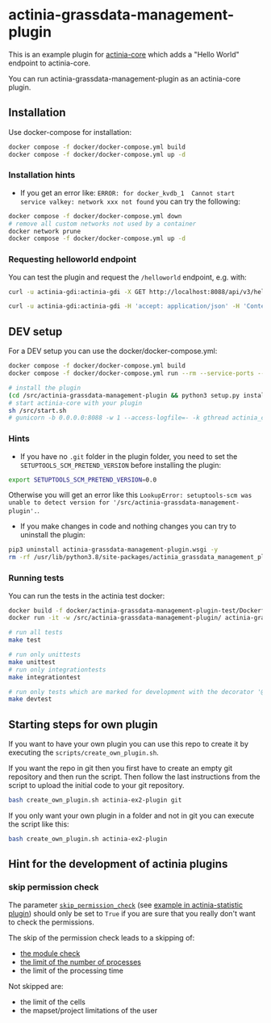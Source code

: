 # actinia-grassdata-management-plugin

This is an example plugin for [actinia-core](https://github.com/mundialis/actinia_core) which adds a "Hello World" endpoint to actinia-core.

You can run actinia-grassdata-management-plugin as an actinia-core plugin.

## Installation
Use docker-compose for installation:
```bash
docker compose -f docker/docker-compose.yml build
docker compose -f docker/docker-compose.yml up -d
```

### Installation hints
* If you get an error like: `ERROR: for docker_kvdb_1  Cannot start service valkey: network xxx not found` you can try the following:
```bash
docker compose -f docker/docker-compose.yml down
# remove all custom networks not used by a container
docker network prune
docker compose -f docker/docker-compose.yml up -d
```

### Requesting helloworld endpoint
You can test the plugin and request the `/helloworld` endpoint, e.g. with:
```bash
curl -u actinia-gdi:actinia-gdi -X GET http://localhost:8088/api/v3/helloworld | jq

curl -u actinia-gdi:actinia-gdi -H 'accept: application/json' -H 'Content-Type: application/json' -X POST http://localhost:8088/api/v3/helloworld -d '{"name": "test"}' | jq
```

## DEV setup
For a DEV setup you can use the docker/docker-compose.yml:
```bash
docker compose -f docker/docker-compose.yml build
docker compose -f docker/docker-compose.yml run --rm --service-ports --entrypoint sh actinia

# install the plugin
(cd /src/actinia-grassdata-management-plugin && python3 setup.py install)
# start actinia-core with your plugin
sh /src/start.sh
# gunicorn -b 0.0.0.0:8088 -w 1 --access-logfile=- -k gthread actinia_core.main:flask_app
```

### Hints

* If you have no `.git` folder in the plugin folder, you need to set the
`SETUPTOOLS_SCM_PRETEND_VERSION` before installing the plugin:
```bash
export SETUPTOOLS_SCM_PRETEND_VERSION=0.0
```
Otherwise you will get an error like this
`LookupError: setuptools-scm was unable to detect version for '/src/actinia-grassdata-management-plugin'.`.

* If you make changes in code and nothing changes you can try to uninstall the plugin:
```bash
pip3 uninstall actinia-grassdata-management-plugin.wsgi -y
rm -rf /usr/lib/python3.8/site-packages/actinia_grassdata_management_plugin.wsgi-*.egg
```

### Running tests
You can run the tests in the actinia test docker:

```bash
docker build -f docker/actinia-grassdata-management-plugin-test/Dockerfile -t actinia-grassdata-management-plugin-test .
docker run -it -w /src/actinia-grassdata-management-plugin/ actinia-grassdata-management-plugin-test -i

# run all tests
make test

# run only unittests
make unittest
# run only integrationtests
make integrationtest

# run only tests which are marked for development with the decorator '@pytest.mark.dev'
make devtest
```

## Starting steps for own plugin
If you want to have your own plugin you can use this repo to create it by
executing the `scripts/create_own_plugin.sh`.

If you want the repo in git then you first have to create an empty git repository
and then run the script. Then follow the last instructions from the script
to upload the initial code to your git repository.

```bash
bash create_own_plugin.sh actinia-ex2-plugin git
```

If you only want your own plugin in a folder and not in git you can execute the
script like this:

```bash
bash create_own_plugin.sh actinia-ex2-plugin
```

## Hint for the development of actinia plugins

### skip permission check
The parameter [`skip_permission_check`](https://github.com/mundialis/actinia_core/blob/main/src/actinia_core/processing/actinia_processing/ephemeral_processing.py#L1420-L1422) (see [example in actinia-statistic plugin](https://github.com/mundialis/actinia_statistic_plugin/blob/master/src/actinia_statistic_plugin/vector_sampling.py#L207))
should only be set to `True` if you are sure that you really don't want to check the permissions.

The skip of the permission check leads to a skipping of:
* [the module check](https://github.com/mundialis/actinia_core/blob/main/src/actinia_core/processing/actinia_processing/ephemeral_processing.py#L579-L589)
* [the limit of the number of processes](https://github.com/mundialis/actinia_core/blob/main/src/actinia_core/processing/actinia_processing/ephemeral_processing.py#L566-L570)
* the limit of the processing time

Not skipped are:
* the limit of the cells
* the mapset/project limitations of the user
